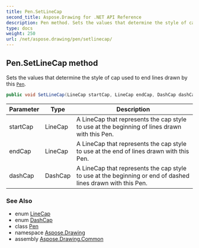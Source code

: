```yaml
---
title: Pen.SetLineCap
second_title: Aspose.Drawing for .NET API Reference
description: Pen method. Sets the values that determine the style of cap used to end lines drawn by this Pen
type: docs
weight: 250
url: /net/aspose.drawing/pen/setlinecap/
---
```

## Pen.SetLineCap method

Sets the values that determine the style of cap used to end lines drawn by this [`Pen`](../).

```csharp
public void SetLineCap(LineCap startCap, LineCap endCap, DashCap dashCap)
```

| Parameter | Type | Description |
| --- | --- | --- |
| startCap | LineCap | A LineCap that represents the cap style to use at the beginning of lines drawn with this Pen. |
| endCap | LineCap | A LineCap that represents the cap style to use at the end of lines drawn with this Pen. |
| dashCap | DashCap | A LineCap that represents the cap style to use at the beginning or end of dashed lines drawn with this Pen. |

### See Also

* enum [LineCap](../../../aspose.drawing.drawing2d/linecap/)
* enum [DashCap](../../../aspose.drawing.drawing2d/dashcap/)
* class [Pen](../)
* namespace [Aspose.Drawing](../../pen/)
* assembly [Aspose.Drawing.Common](../../../)


